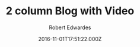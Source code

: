 ---
title: 2 column Blog with Video
github: 'https://github.com/Digital-Roots/Jekyll-2-Column-Theme'
demo: 'http://www.digitalroots.io/two-column/'
author: Robert Edwardes
ssg:
  - Jekyll
cms:
  - No Cms
date: 2016-11-01T17:51:22.000Z
github_branch: master
description: Basic Jekyll Theme with 2 Column
stale: true
disabled: true
disabled_reason: demo url not found
---